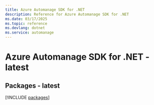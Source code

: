 ```yaml
---
title: Azure Automanage SDK for .NET
description: Reference for Azure Automanage SDK for .NET
ms.date: 03/17/2025
ms.topic: reference
ms.devlang: dotnet
ms.service: automanage
---
```

# Azure Automanage SDK for .NET - latest
## Packages - latest
[!INCLUDE [packages](automanage-index.md)]